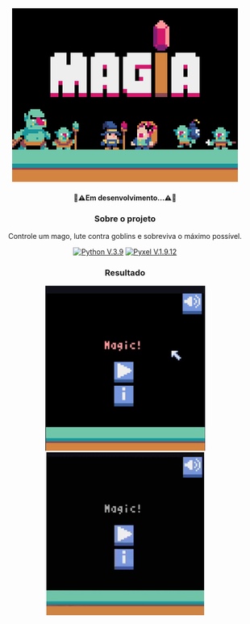 <div align="center">
<div>
<img src="img/icon.gif" alt="Magic! icon">
</div>

<div>
  <h4>🚧⚠️Em desenvolvimento...⚠️🚧</h4>
</div>
  
<div>
    <h3>Sobre o projeto</h3>
    <p>Controle um mago, lute contra goblins e sobreviva o máximo possível.</p>
  <p>
    <a href="https://www.python.org/">
      <img src="https://img.shields.io/badge/Python-3776AB?style=for-the-badge&logo=python&logoColor=white" alt="Python V.3.9" ></a>
    <a href="https://github.com/kitao/pyxel">
      <img src="https://img.shields.io/badge/Pyxel-v1.9.12-blue?style=for-the-badge&logo=python&logoColor=white" alt="Pyxel V.1.9.12" ></a>
  </p>
  
<div>
  <h3>Resultado</h3>
  <img src="img/interface.png" type="image/png" alt="Interface do Magic!" width=317px>
  <img src="img/Magic!.gif" type="image/gif" alt="Magic! gif" width=313px>
</div>
</div>

  
  
